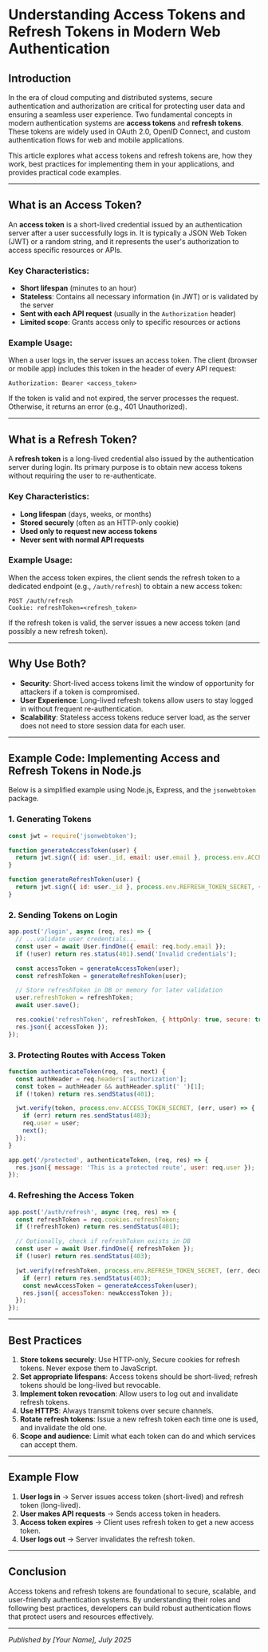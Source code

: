 # Understanding Access Tokens and Refresh Tokens in Modern Web Authentication

## Introduction

In the era of cloud computing and distributed systems, secure authentication and authorization are critical for protecting user data and ensuring a seamless user experience. Two fundamental concepts in modern authentication systems are **access tokens** and **refresh tokens**. These tokens are widely used in OAuth 2.0, OpenID Connect, and custom authentication flows for web and mobile applications.

This article explores what access tokens and refresh tokens are, how they work, best practices for implementing them in your applications, and provides practical code examples.

---

## What is an Access Token?

An **access token** is a short-lived credential issued by an authentication server after a user successfully logs in. It is typically a JSON Web Token (JWT) or a random string, and it represents the user's authorization to access specific resources or APIs.

### Key Characteristics:
- **Short lifespan** (minutes to an hour)
- **Stateless**: Contains all necessary information (in JWT) or is validated by the server
- **Sent with each API request** (usually in the `Authorization` header)
- **Limited scope**: Grants access only to specific resources or actions

### Example Usage:
When a user logs in, the server issues an access token. The client (browser or mobile app) includes this token in the header of every API request:

```
Authorization: Bearer <access_token>
```

If the token is valid and not expired, the server processes the request. Otherwise, it returns an error (e.g., 401 Unauthorized).

---

## What is a Refresh Token?

A **refresh token** is a long-lived credential also issued by the authentication server during login. Its primary purpose is to obtain new access tokens without requiring the user to re-authenticate.

### Key Characteristics:
- **Long lifespan** (days, weeks, or months)
- **Stored securely** (often as an HTTP-only cookie)
- **Used only to request new access tokens**
- **Never sent with normal API requests**

### Example Usage:
When the access token expires, the client sends the refresh token to a dedicated endpoint (e.g., `/auth/refresh`) to obtain a new access token:

```
POST /auth/refresh
Cookie: refreshToken=<refresh_token>
```

If the refresh token is valid, the server issues a new access token (and possibly a new refresh token).

---

## Why Use Both?

- **Security**: Short-lived access tokens limit the window of opportunity for attackers if a token is compromised.
- **User Experience**: Long-lived refresh tokens allow users to stay logged in without frequent re-authentication.
- **Scalability**: Stateless access tokens reduce server load, as the server does not need to store session data for each user.

---

## Example Code: Implementing Access and Refresh Tokens in Node.js

Below is a simplified example using Node.js, Express, and the `jsonwebtoken` package.

### 1. Generating Tokens

```js
const jwt = require('jsonwebtoken');

function generateAccessToken(user) {
  return jwt.sign({ id: user._id, email: user.email }, process.env.ACCESS_TOKEN_SECRET, { expiresIn: '15m' });
}

function generateRefreshToken(user) {
  return jwt.sign({ id: user._id }, process.env.REFRESH_TOKEN_SECRET, { expiresIn: '7d' });
}
```

### 2. Sending Tokens on Login

```js
app.post('/login', async (req, res) => {
  // ...validate user credentials...
  const user = await User.findOne({ email: req.body.email });
  if (!user) return res.status(401).send('Invalid credentials');

  const accessToken = generateAccessToken(user);
  const refreshToken = generateRefreshToken(user);

  // Store refreshToken in DB or memory for later validation
  user.refreshToken = refreshToken;
  await user.save();

  res.cookie('refreshToken', refreshToken, { httpOnly: true, secure: true });
  res.json({ accessToken });
});
```

### 3. Protecting Routes with Access Token

```js
function authenticateToken(req, res, next) {
  const authHeader = req.headers['authorization'];
  const token = authHeader && authHeader.split(' ')[1];
  if (!token) return res.sendStatus(401);

  jwt.verify(token, process.env.ACCESS_TOKEN_SECRET, (err, user) => {
    if (err) return res.sendStatus(403);
    req.user = user;
    next();
  });
}

app.get('/protected', authenticateToken, (req, res) => {
  res.json({ message: 'This is a protected route', user: req.user });
});
```

### 4. Refreshing the Access Token

```js
app.post('/auth/refresh', async (req, res) => {
  const refreshToken = req.cookies.refreshToken;
  if (!refreshToken) return res.sendStatus(401);

  // Optionally, check if refreshToken exists in DB
  const user = await User.findOne({ refreshToken });
  if (!user) return res.sendStatus(403);

  jwt.verify(refreshToken, process.env.REFRESH_TOKEN_SECRET, (err, decoded) => {
    if (err) return res.sendStatus(403);
    const newAccessToken = generateAccessToken(user);
    res.json({ accessToken: newAccessToken });
  });
});
```

---

## Best Practices

1. **Store tokens securely**: Use HTTP-only, Secure cookies for refresh tokens. Never expose them to JavaScript.
2. **Set appropriate lifespans**: Access tokens should be short-lived; refresh tokens should be long-lived but revocable.
3. **Implement token revocation**: Allow users to log out and invalidate refresh tokens.
4. **Use HTTPS**: Always transmit tokens over secure channels.
5. **Rotate refresh tokens**: Issue a new refresh token each time one is used, and invalidate the old one.
6. **Scope and audience**: Limit what each token can do and which services can accept them.

---

## Example Flow

1. **User logs in** → Server issues access token (short-lived) and refresh token (long-lived).
2. **User makes API requests** → Sends access token in headers.
3. **Access token expires** → Client uses refresh token to get a new access token.
4. **User logs out** → Server invalidates the refresh token.

---

## Conclusion

Access tokens and refresh tokens are foundational to secure, scalable, and user-friendly authentication systems. By understanding their roles and following best practices, developers can build robust authentication flows that protect users and resources effectively.

---

*Published by [Your Name], July 2025*
